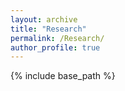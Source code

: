 ```yaml
---
layout: archive
title: "Research"
permalink: /Research/
author_profile: true
---
```


{% include base_path %}
